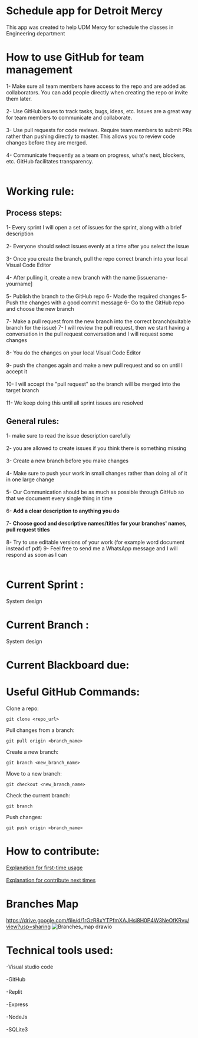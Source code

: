 # Schedule app for Detroit Mercy 

This app was created to help UDM Mercy for schedule the classes in Engineering department

# How to use GitHub for team management

1- Make sure all team members have access to the repo and are added as collaborators. You can add people directly when creating the repo or invite them later.<br><br>
2- Use GitHub issues to track tasks, bugs, ideas, etc. Issues are a great way for team members to communicate and collaborate.<br><br>
3- Use pull requests for code reviews. Require team members to submit PRs rather than pushing directly to master. This allows you to review code changes before they are merged.<br><br>
4- Communicate frequently as a team on progress, what's next, blockers, etc. GitHub facilitates transparency.<br><br>

# Working rule:
## Process steps: 

1- Every sprint I will open a set of issues for the sprint, along with a brief description <br><br>
2- Everyone should select issues evenly at a time after you select the issue <br><br>
3- Once you create the branch, pull the repo correct branch into your local Visual Code Editor <br><br>
4- After pulling it, create a new branch with the name [issuename-yourname]<br><br>
5- Publish the branch to the GitHub repo
6- Made the required changes
5- Push the changes with a good commit message
6- Go to the GitHub repo and choose the new branch <br><br>
7- Make a pull request from the new branch into the correct branch(suitable branch for the issue)
7- I will review the pull request, then we start having a conversation in the pull request conversation and I will request some changes <br><br>
8- You do the changes on your local Visual Code Editor <br><br>
9- push the changes again and make a new pull request and so on until I accept it <br><br>
10- I will accept the "pull request" so the branch will be merged into the target branch <br><br>
11- We keep doing this until all sprint issues are resolved <br>


## General rules:

1- make sure to read the issue description carefully  <br><br>
2- you are allowed to create issues if you think there is something missing   <br><br>
3- Create a new branch before you make changes <br><br>
4- Make sure to push your work in small changes rather than doing all of it in one large change <br><br>
5- Our Communication should be as much as possible through GitHub so that we document every single thing in time  <br><br>
6- <strong>Add a clear description to anything you do</strong> <br><br>
7- <strong>Choose good and descriptive names/titles for your branches' names, pull request titles</strong> <br><br>
8- Try to use editable versions of your work (for example word document instead of pdf)
9- Feel free to send me a WhatsApp message and I will respond as soon as I can  <br><br>

# Current Sprint :
System design 

# Current Branch :
System design 

# Current Blackboard due:

# Useful GitHub Commands:
Clone a repo:
```
git clone <repo_url>
```

Pull changes from a branch:
```
git pull origin <branch_name>

```
Create a new branch:
```
git branch <new_branch_name>
```
Move to a new branch:
```
git checkout <new_branch_name>
```
Check the current branch:
```
git branch
````
Push changes:
```
git push origin <branch_name>
```
# How to contribute:

[Explanation for first-time usage](https://youtu.be/qBZSC-qa1z4) <br><br>
[Explanation for contribute next times](https://youtu.be/gxapDt3uuAM)

# Branches Map 
https://drive.google.com/file/d/1rGzR8xYTPfmXAJHsi8H0P4W3NeOfKRvu/view?usp=sharing
![Branches_map drawio](https://github.com/omaranBazna/schedule/assets/100542103/503c99a7-a119-4c90-af1b-7b99eb433cbb)

# Technical tools used:
-Visual studio code <br><br>
-GitHub <br><br>
-Replit <br><br>
-Express <br><br>
-NodeJs <br><br>
-SQLite3 <br><br>


